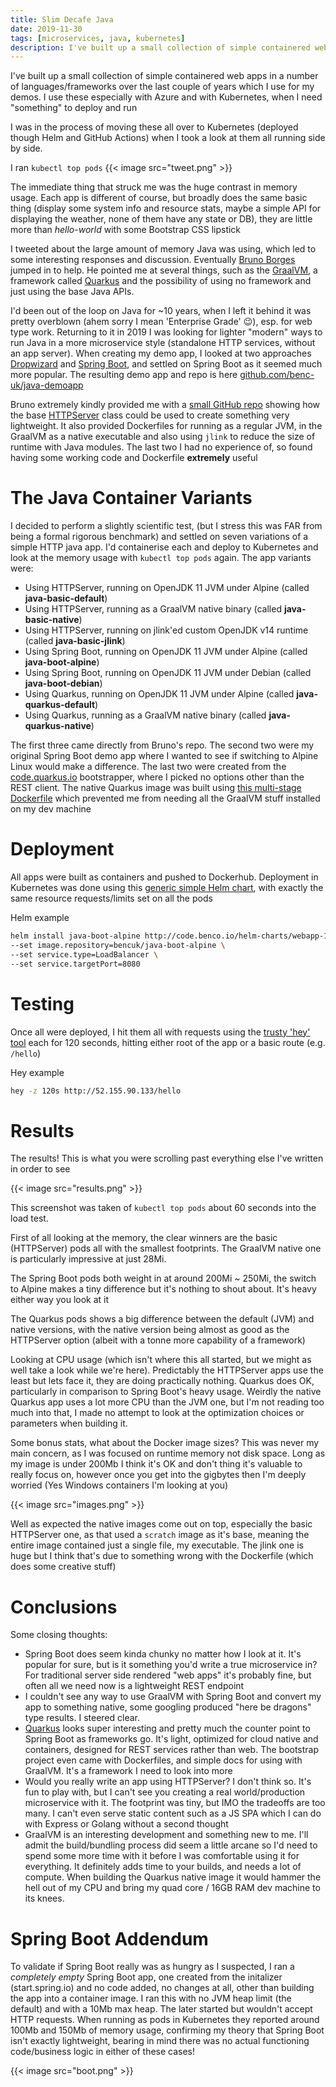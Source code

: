 ```yaml
---
title: Slim Decafe Java
date: 2019-11-30
tags: [microservices, java, kubernetes]
description: I've built up a small collection of simple containered web apps in a number of languages/frameworks over the last couple of years which I use for my demos. I use these especially with Azure and with Kubernetes, when I need "something" to deploy and run. I was in the process of moving these all over to Kubernetes (deployed though Helm and GitHub Actions) when I took a look at them all running side by side.
---
```

I've built up a small collection of simple containered web apps in a number of languages/frameworks over the last couple of years which I use for my demos. I use these especially with Azure and with Kubernetes, when I need "something" to deploy and run

I was in the process of moving these all over to Kubernetes (deployed though Helm and GitHub Actions) when I took a look at them all running side by side.

I ran `kubectl top pods`
{{< image src="tweet.png" >}}

The immediate thing that struck me was the huge contrast in memory usage. Each app is different of course, but broadly does the same basic thing (display some system info and resource stats, maybe a simple API for displaying the weather, none of them have any state or DB), they are little more than *hello-world* with some Bootstrap CSS lipstick

I tweeted about the large amount of memory Java was using, which led to some interesting responses and discussion. Eventually [Bruno Borges](https://brunoborges.io/) jumped in to help. He pointed me at several things, such as the [GraalVM](https://www.graalvm.org/), a framework called [Quarkus](https://quarkus.io/) and the possibility of using no framework and just using the base Java APIs.

I'd been out of the loop on Java for ~10 years, when I left it behind it was pretty overblown (ahem sorry I mean 'Enterprise Grade' 😉), esp. for web type work. Returning to it in 2019 I was looking for lighter "modern" ways to run Java in a more microservice style (standalone HTTP services, without an app server). When creating my demo app, I looked at two approaches [Dropwizard](https://www.dropwizard.io/) and [Spring Boot](https://spring.io/projects/spring-boot), and settled on Spring Boot as it seemed much more popular. The resulting demo app and repo is here [github.com/benc-uk/java-demoapp](https://github.com/benc-uk/java-demoapp/)

Bruno extremely kindly provided me with a [small GitHub repo](https://github.com/brunoborges/simple-web-app) showing how the base [HTTPServer](https://docs.oracle.com/en/java/javase/11/docs/api/jdk.httpserver/com/sun/net/httpserver/HttpServer.html) class could be used to create something very lightweight. It also provided Dockerfiles for running as a regular JVM, in the GraalVM as a native executable and also using `jlink` to reduce the size of runtime with Java modules. The last two I had no experience of, so found having some working code and Dockerfile **extremely** useful

# The Java Container Variants
I decided to perform a slightly scientific test, (but I stress this was FAR from being a formal rigorous benchmark) and settled on seven variations of a simple HTTP java app. I'd containerise each and deploy to Kubernetes and look at the memory usage with `kubectl top pods` again. The app variants were:
- Using HTTPServer, running on OpenJDK 11 JVM under Alpine (called **java-basic-default**)
- Using HTTPServer, running as a GraalVM native binary (called **java-basic-native**)
- Using HTTPServer, running on jlink'ed custom OpenJDK v14 runtime (called **java-basic-jlink**)
- Using Spring Boot, running on OpenJDK 11 JVM under Alpine (called **java-boot-alpine**)
- Using Spring Boot, running on OpenJDK 11 JVM under Debian (called **java-boot-debian**)
- Using Quarkus, running on OpenJDK 11 JVM under Alpine (called **java-quarkus-default**)
- Using Quarkus, running as a GraalVM native binary (called **java-quarkus-native**)

The first three came directly from Bruno's repo. The second two were my original Spring Boot demo app where I wanted to see if switching to Alpine Linux would make a difference. The last two were created from the [code.quarkus.io](https://code.quarkus.io/) bootstrapper, where I picked no options other than the REST client. The native Quarkus image was built using [this multi-stage Dockerfile](https://quarkus.io/guides/building-native-image#creating-a-container-with-a-multi-stage-docker-build) which prevented me from needing all the GraalVM stuff installed on my dev machine

# Deployment
All apps were built as containers and pushed to Dockerhub. Deployment in Kubernetes was done using this [generic simple Helm chart](https://github.com/benc-uk/helm-charts/tree/master/webapp), with exactly the same resource requests/limits set on all the pods

Helm example
```bash
helm install java-boot-alpine http://code.benco.io/helm-charts/webapp-1.2.0.tgz \ 
--set image.repository=bencuk/java-boot-alpine \ 
--set service.type=LoadBalancer \ 
--set service.targetPort=8080
```

# Testing
Once all were deployed, I hit them all with requests using the [trusty 'hey' tool](https://github.com/rakyll/hey) each for 120 seconds, hitting either root of the app or a basic route (e.g. `/hello`)

Hey example
```bash
hey -z 120s http://52.155.90.133/hello
```

# Results
The results! This is what you were scrolling past everything else I've written in order to see

{{< image src="results.png" >}}

This screenshot was taken of `kubectl top pods` about 60 seconds into the load test.

First of all looking at the memory, the clear winners are the basic (HTTPServer) pods all with the smallest footprints. The GraalVM native one is particularly impressive at just 28Mi.

The Spring Boot pods both weight in at around 200Mi ~ 250Mi, the switch to Alpine makes a tiny difference but it's nothing to shout about. It's heavy either way you look at it

The Quarkus pods shows a big difference between the default (JVM) and native versions, with the native version being almost as good as the HTTPServer option (albeit with a tonne more capability of a framework)

Looking at CPU usage (which isn't where this all started, but we might as well take a look while we're here). Predictably the HTTPServer apps use the least but lets face it, they are doing practically nothing. Quarkus does OK, particularly in comparison to Spring Boot's heavy usage. Weirdly the native Quarkus app uses a lot more CPU than the JVM one, but I'm not reading too much into that, I made no attempt to look at the optimization choices or parameters when building it.

Some bonus stats, what about the Docker image sizes? This was never my main concern, as I was focused on runtime memory not disk space. Long as my image is under 200Mb I think it's OK and don't thing it's valuable to really focus on, however once you get into the gigbytes then I'm deeply worried (Yes Windows containers I'm looking at you)

{{< image src="images.png" >}}

Well as expected the native images come out on top, especially the basic HTTPServer one, as that used a `scratch` image as it's base, meaning the entire image contained just a single file, my executable. The jlink one is huge but I think that's due to something wrong with the Dockerfile (which does some creative stuff)

#  Conclusions
Some closing thoughts:
- Spring Boot does seem kinda chunky no matter how I look at it. It's popular for sure, but is it something you'd write a true microservice in? For traditional server side rendered "web apps" it's probably fine, but often all we need now is a lightweight REST endpoint 
- I couldn't see any way to use GraalVM with Spring Boot and convert my app to something native, some googling produced "here be dragons" type results. I steered clear.
- [Quarkus](https://quarkus.io/) looks super interesting and pretty much the counter point to Spring Boot as frameworks go. It's light, optimized for cloud native and containers, designed for REST services rather than web. The bootstrap project even came with Dockerfiles, and simple docs for using with GraalVM. It's a framework I need to look into more
- Would you really write an app using HTTPServer? I don't think so. It's fun to play with, but I can't see you creating a real world/production microservice with it. The footprint was tiny, but IMO the tradeoffs are too many. I can't even serve static content such as a JS SPA which I can do with Express or Golang without a second thought
- GraalVM is an interesting development and something new to me. I'll admit the build/bundling process did seem a little arcane so I'd need to spend some more time with it before I was comfortable using it for everything. It definitely adds time to your builds, and needs a lot of compute. When building the Quarkus native image it would hammer the hell out of my CPU and bring my quad core / 16GB RAM dev machine to its knees.

# Spring Boot Addendum
To validate if Spring Boot really was as hungry as I suspected, I ran a *completely empty* Spring Boot app, one created from the initalizer (start.spring.io) and no code added, no changes at all, other than building the app into a container image. I ran this with no JVM heap limit (the default) and with a 10Mb max heap. The later started but wouldn't accept HTTP requests. When running as pods in Kubernetes they reported around 100Mb and 150Mb of memory usage, confirming my theory that Spring Boot isn't exactly lightweight, bearing in mind there was no actual functioning code/business logic in either of these cases!

{{< image src="boot.png" >}}